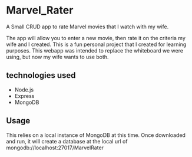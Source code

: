 # Marvel_Rater
A Small CRUD app to rate Marvel movies that I watch with my wife.

The app will allow you to enter a new movie, then rate it on the criteria my wife and I created. This is a fun personal project that I created for learning purposes. This webapp was intended to replace the whiteboard we were using, but now my wife wants to use both.

## technologies used
- Node.js
- Express
- MongoDB

## Usage
This relies on a local instance of MongoDB at this time. Once downloaded and run, it will create a database at the local url of mongodb://localhost:27017/MarvelRater
